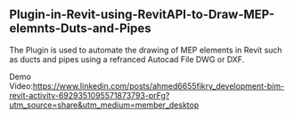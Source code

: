 ## Plugin-in-Revit-using-RevitAPI-to-Draw-MEP-elemnts-Duts-and-Pipes

The Plugin is used to automate the drawing of MEP elements in Revit such as ducts and pipes using a refranced Autocad File DWG or DXF.

Demo Video:https://www.linkedin.com/posts/ahmed6655fikry_development-bim-revit-activity-6929351095571873793-prFg?utm_source=share&utm_medium=member_desktop
